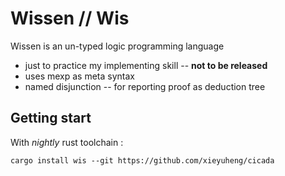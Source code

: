 # Wissen // Wis

Wissen is an un-typed logic programming language
- just to practice my implementing skill -- **not to be released**
- uses mexp as meta syntax
- named disjunction -- for reporting proof as deduction tree

## Getting start

With *nightly* rust toolchain :

`cargo install wis --git https://github.com/xieyuheng/cicada`
